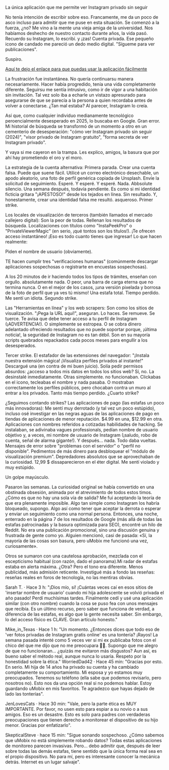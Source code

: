 La única aplicación que me permite ver Instagram privado sin seguir

No tenía intención de escribir sobre eso. Francamente, me da un poco de asco incluso para admitir que me puse en esta situación. Se comenzó a la fuerza, ¿no? Me vino a la mente una vieja amiga de la universidad. Nos habíamos deshecho de nuestro contacto durante años, la vida pasó. Recuerdo su Instagram, lo escribí. y ¡zas! Cuenta privada. Ese pequeño icono de candado me pareció un dedo medio digital. "Sígueme para ver publicaciones".

Suspiro.

[Aquí te dejo el enlace para que puedas usar la aplicación fácilmente](https://docs.google.com/document/d/1Vr5synj8Mh4_goOU2jvzrCB9vptogUSnrpCJCr3RE1Y)

La frustración fue instantánea. No quería continuarsu manera necesariamente. Hacer había progredido, tenía una vida completamente diferente. Seguirsu me sentía intrusivo, como ir de vigor a una habitación sin invitación. Tal vez solo iba a echarle un vistazo apresurado para asegurarse de que se parecía a la persona a quien recordaba antes de volver a conectarse. ¿Tan mal estaba? Al parecer, Instagram lo creía.

Así que, como cualquier individuo medianamente tecnológico peroencialmente desesperado en 2025, lo buscaba en Google. Gran error. Mi historial de búsqueda se transformó de un momento a otro en un cementerio de desesperación: "cómo ver Instagram privado sin seguir (2024)", "visor privado de Instagram gratuito", "forma secreta de ver Instagram privado".

Y vaya si me cayeron en la trampa. Les explico, amigos, la basura que por ahí hay prometiendo el oro y el moro.

La estrategia de la cuenta alternativa: Primera parada. Crear una cuenta falsa. Puede que suene fácil. Utilicé un correo electrónico desechable, un apodo aleatorio, una foto de perfil genérica copiada de Unsplash. Envíe la solicitud de seguimiento. Esperé. Y esperé. Y esperé. Nada. Abbsolute silencio. Una semana después, todavía pendiente. Es como si mi identidad ficticia gritara "¡APESTOSO!" desde los tejados en línea. Sin resultado. Y, honestamente, crear una identidad falsa me resultó. asqueroso. Primer strike.

Los locales de visualización de terceros (también llamados el mercado callejero digital): Son la peor de todas. Rellenan los resultados de búsqueda. Localizaciones con títulos como "InstaPeekPro" o "PrivateViewerMagic" (en serio, ¡qué tontos son los títulos!). ¡Te ofrecen acceso instantáneo! ¡Eso es todo cuanto tienes que ingresar! Lo que hacen realmente:

Piden el nombre de usuario (obviamente).

TE hacen cumplir tres "verificaciones humanas" (comúnmente descargar aplicaciones sospechosas o registrarte en encuestas sospechosas).

A los 20 minutos de ir haciendo todos los tipos de trámites, enseñan con orgullo. absolutamente nada. O peor, una barra de carga eterna que no termina nunca. O en el mejor de los casos, ¡una versión pixelada y borrosa de la foto de perfil que ya ves tú mismo! Una estafa total. Tiempo perdido. Me sentí un idiota. Segundo strike.

Las "Herramientas en línea" y los web scrapers: Son como los sitios de visualización. "¡Pega la URL aquí!", aseguran. Lo haces. Se remueve. Se tuerce. Te avisa que debe tener acceso a tu perfil de Instagram (¡ADVERTENCIA!). O simplemente se estropea. O se cobra dinero adelantado ofreciendo resultados que no puede soportar porque, ¡última noticia!, la seguridad de Instagram no es tan débil. Son en su mayoría scripts quebrados repackados cada pocos meses para engullir a los desesperados.

Tercer strike. El estafador de las extensiones del navegador: "¡Instala nuestra extensión mágica! ¡Visualiza perfiles privados al instante!" Descargué una (en contra de mi buen juicio). Solía pedir permisos absurdos: ¿acceso a todos mis datos en todos los sitios web? Sí, no. La desinstalé inmediatamente. Otras simplemente. no funcionaban. Clickabas en el icono, tecleabas el nombre y nada pasaba. O mostraban correctamente los perfiles públicos, pero chocaban contra un muro al entrar a los privados. Tanto más tiempo perdido. ¿Cuarto strike?

¿Seguimos contando strikes? Las aplicaciones de pago (las estafas un poco más innovadoras): Me sentí muy derrotado (y tal vez un poco estúpido), incluso osé investigar en las negras aguas de las aplicaciones de pago en tiendas de aplicaciones de menor reputación. $4.99 en una, $12.99 en otra. Aplicaciones con nombres referidos a cotizadas habilidades de hacking. Se instalaban, se adivinaba vagues professionals, pedían nombre de usuario objetivo y, a veces, mi nombre de usuario de Instagram (¡saludo, robo de cuenta, señal de alarma gigante!). Y después… nada. Todo daba vueltas. Mensajes de error sobre "problemas con el servidor" o "perfil no disponible". Pedimentos de más dinero para desbloquear el "módulo de visualización premium". Depredadores absolutos que se aprovechaban de la curiosidad. 12,99 $ dissaparecieron en el éter digital. Me sentí violado y muy estúpido.

Un golpe mayúsculo.

Pasaron las semanas. La curiosidad original se había convertido en una obstinada obsesión, animada por el atrevimiento de todos estos timos. ¿Cómo es que no hay una sola vía de salida? Me fui aceptando la teoría de que era plenamente imposible. Algo tan simple como Instagram los habría bloqueado, supongo. Algo así como tener que aceptar la derrota o esperar y enviar un seguimiento como una normal persona. Entonces, una noche, enterrado en la página 7 de los resultados de Google (más allá de todas las estafas patrocinadas y la basura optimizada para SEO), encontré un hilo de Reddit. No era una publicación promocional, sino una discusión genuina y frustrada de gente como yo. Alguien mencionó, casi de pasada: «Sí, la mayoría de las cosas son basura, pero uMobix me funcionó una vez, curiosamente».

Otros se sumaron con una cautelosa aprobación, mezclada con el escepticismo habitual (con razón, dado el panorama).Mi radar de estafas estaba en alerta máxima. ¿Otra? Pero el tono era diferente. Menos publicidad, más admisión reticente. Investigué más a fondo las reseñas: reseñas reales en foros de tecnología, no las mentiras obvias.

Sarah T. · Hace 3 h: "¡Dios mío, sí! ¡Cuántas veces caí en esos sitios de 'insertar nombre de usuario' cuando mi hija adolescente se volvió privada el año pasado! Perdí muchísimas tardes. Finalmente cedí y usé una aplicación similar (con otro nombre) cuando la cosa se puso fea con unos mensajes que recibía. Es un último recurso, pero saber que funciona de verdad, a diferencia de las estafas, es algo que la gente necesita saber. Sin embargo, lo del acceso físico es CLAVE. Gran artículo honesto."

Mike_in_Texas · Hace 1 h: "Un momento. ¿Entonces dices que todo eso de 'ver fotos privadas de Instagram gratis online' es una tontería? ¡Rayos! La semana pasada intenté como 5 veces ver si mi ex publicaba fotos con el chico del que me dijo que no me preocupara 🤦‍♂️. Supongo que me alegro de que no funcionaran... ¿quizás me evitaron más disgustos? Aun así, es bueno saber el método real, aunque nunca lo usaría. Respeto por la honestidad sobre la ética." WorriedDad42 · Hace 45 min: "Gracias por esto. En serio. Mi hija de 14 años ha privado su cuenta y ha cambiado completamente su comportamiento. Mi esposa y yo estamos muy preocupados. Tenemos su teléfono (ella sabe que podemos revisarlo, pero nosotros no). Esto nos da una opción real si no podemos hablar. Estoy guardando uMobix en mis favoritos. Te agradezco que hayas dejado de lado las tonterías".

JenLovesCats · Hace 30 min: "Vale, pero la parte ética es MUY IMPORTANTE. Por favor, no usen esto para espiar a su novio o a sus amigos. Eso es un desastre. Esto es solo para padres con verdaderas preocupaciones que tienen derecho a monitorear el dispositivo de su hijo menor. Gracias por enfatizarlo".

SkepticalSteve · hace 15 min: "Sigue sonando sospechoso. ¿Cómo sabemos que uMobix no está simplemente robando datos? Todas estas aplicaciones de monitoreo parecen invasivas. Pero... debo admitir que, después de leer sobre todas las demás estafas, tiene sentido que la única forma real sea en el propio dispositivo. No para mí, pero es interesante conocer la mecánica detrás. Internet es un lugar salvaje".
